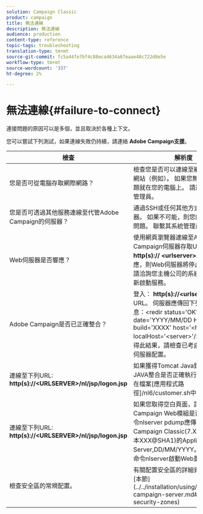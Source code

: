 ```yaml
---
solution: Campaign Classic
product: campaign
title: 無法連線
description: 無法連線
audience: production
content-type: reference
topic-tags: troubleshooting
translation-type: tm+mt
source-git-commit: fc5a44fe7bf4c88eca4634a67eaae48c722d8e5e
workflow-type: tm+mt
source-wordcount: '337'
ht-degree: 2%

---
```



# 無法連線{#failure-to-connect}

連接問題的原因可以是多個，並且取決於各種上下文。

您可以嘗試下列測試，如果連線失敗仍持續，請連絡 **Adobe Campaign支援**。



<table> 
<thead> 
<tr> 
<th>檢查<br /> </th> 
<th>解析度<br /> </th> 
</tr> 
</thead> 
<tbody> 
<tr> 
<td>您是否可從電腦存取網際網路？</td> 
<td>檢查您是否可以連線至網際網路上的網站（例如）。 如果您無法連線，問題就在您的電腦上。 請連絡您的系統管理員。</td>
</tr>
<tr> 
<td>您是否可透過其他服務連線至代管Adobe Campaign的伺服器？</td> 
<td>通過SSH或任何其他方式連接到伺服器。 如果不可能，則您的主機公司有問題。 聯繫其系統管理員。</td>
</tr>
<tr> 
<td>Web伺服器是否響應？</td> 
<td>使用網頁瀏覽器連線至Adobe Campaign伺服器存取URL: <b>http(s):// &lt;urlserver&gt;</b>。 如果未響應，則Web伺服器將停止在電腦上。 請洽詢您主機公司的系統管理員以重新啟動服務。</td>
</tr>
<tr> 
<td>Adobe Campaign是否已正確整合？</td> 
<td>登入： <b>http(s)://&lt;urlserver&gt;/r/test</b> URL。 伺服器應傳回下列類型的訊息：&lt;redir status='OK' date='YYYY/MM/DD HH:MM:SS' build='XXXX' host='&lt;hostname&gt;' localHost='&lt;server&gt;'/&gt;如果您未獲得此結果，請檢查已考慮整合的Web伺服器配置。</td>
</tr>
<tr> 
<td>連線至下列URL: <b>http(s)://&lt;URLSERVER&gt;/nl/jsp/logon.jsp</b></td>
<td>如果獲得Tomcat Java錯誤，請檢查JAVA整合是否正確執行。 它已整合在檔案[應用程式路徑]/nl6/customer.sh中</td>
</tr>
<tr> 
<td>連線至下列URL: <b>http(s)://&lt;URLSERVER&gt;/nl/jsp/logon.jsp</b></td>
<td>如果您取得空白頁面，請檢查Adobe Campaign Web模組是否已啟動。 命令nlserver pdump應傳回Adobe Campaign Classic(7.X YY.R組建版本XXX@SHA1)的Application Server,DD/MM/YYYY。 否則，使用命令nlserver啟動Web重新啟動模組</td>
</tr>
<tr>
<td>檢查安全區的常規配置。</td>
<td>有關配置安全區的詳細資訊，請參閱[本節](../../installation/using/configuring-campaign-server.md#defining-security-zones)</td>
</tr>
</tbody> 
</table>
